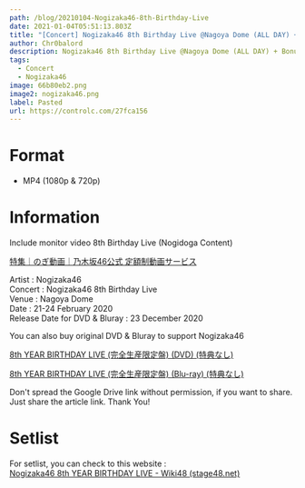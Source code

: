 ```yaml
---
path: /blog/20210104-Nogizaka46-8th-Birthday-Live
date: 2021-01-04T05:51:13.803Z
title: "[Concert] Nogizaka46 8th Birthday Live @Nagoya Dome (ALL DAY) + Bonus Disc"
author: Chr0balord
description: Nogizaka46 8th Birthday Live @Nagoya Dome (ALL DAY) + Bonus Disc
tags:
  - Concert
  - Nogizaka46
image: 66b80eb2.png
image2: nogizaka46.png
label: Pasted
url: https://controlc.com/27fca156
---
```

# Format

* MP4 (1080p & 720p)

# Information

Include monitor video 8th Birthday Live (Nogidoga Content)

[特集｜のぎ動画｜乃木坂46公式 定額制動画サービス ](https://nogidoga.com/topics/14)

Artist : Nogizaka46 <br> Concert : Nogizaka46 8th Birthday Live <br> Venue : Nagoya Dome <br> Date : 21-24 February 2020 <br> Release Date for DVD & Bluray : 23 December 2020

You can also buy original DVD & Bluray to support Nogizaka46

[ 8th YEAR BIRTHDAY LIVE (完全生産限定盤) (DVD) (特典なし)](https://www.amazon.co.jp/dp/B08N3X669P/)

[8th YEAR BIRTHDAY LIVE (完全生産限定盤) (Blu-ray) (特典なし)](https://www.amazon.co.jp/dp/B08N3GGQP7/)

Don't spread the Google Drive link without permission, if you want to share. Just share the article link. Thank You!

# Setlist

For setlist, you can check to this website : \
[Nogizaka46 8th YEAR BIRTHDAY LIVE - Wiki48 (stage48.net)](http://stage48.net/wiki/index.php/Nogizaka46_8th_YEAR_BIRTHDAY_LIVE)